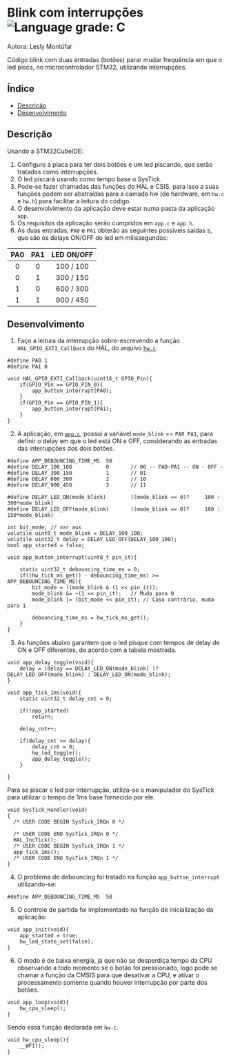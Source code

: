 # Blink com interrupções ![Language grade: C](https://img.shields.io/badge/language-C-blue)

Autora: Lesly Montúfar

Código blink com duas entradas (botões) parar mudar frequência em que o led pisca, no microcontrolador STM32, utilizando interrupções.

## Índice 

* [Descrição](#descrição)
* [Desenvolvimento](#desenvolvimento)

## Descrição

Usando a STM32CubeIDE:
1. Configure a placa para ter dois botões e um led piscando, que serão tratados como interrupções.
2. O led piscará usando como tempo base o SysTick.
3. Pode-se fazer chamadas das funções do HAL e CSIS, para isso a suas funções podem ser abstraídas para a camada hw (de hardware, em `hw.c` e `hw.h`) para facilitar a leitura do código.
4. O desenvolvimento da aplicação deve estar numa pasta da aplicação `app`.
5. Os requisitos da aplicação serão cumpridos em `app.c` e `app.h`. 
6. As duas entradas, `PA0` e `PA1` obterão as seguintes possíveis saídas `S`, que são os delays ON/OFF do led em milissegundos:

| PA0 | PA1 | LED ON/OFF |
|:----------:|:----------:|:-------------:|
| 0 | 0 | 100 / 100 |
| 0 | 1 | 300 / 150 |
| 1 | 0 | 600 / 300 |
| 1 | 1 | 900 / 450 |


## Desenvolvimento

1. Faço a leitura da interrupção sobre-escrevendo a função `HAL_GPIO_EXTI_Callback` do HAL, do arquivo [`hw.c`](https://github.com/LeslyMontufar/blink_int/blob/25bce3939dbe024a494ca429b4ae1250a96a3d67/app/hw.c).
```
#define PA0 1
#define PA1 0

void HAL_GPIO_EXTI_Callback(uint16_t GPIO_Pin){
	if(GPIO_Pin == GPIO_PIN_0){
		app_button_interrupt(PA0);
	}
	if(GPIO_Pin == GPIO_PIN_1){
		app_button_interrupt(PA1);
	}
}
```

2. A aplicação, em [`app.c`](https://github.com/LeslyMontufar/blink_int/blob/25bce3939dbe024a494ca429b4ae1250a96a3d67/app/app.c), possui a variável `mode_blink` == `PA0 PA1`, para definir o delay em que o led está ON e OFF, considerando as entradas das interrupções dos dois botões.

```
#define APP_DEBOUNCING_TIME_MS 	50
#define DELAY_100_100 			0		// 00 -- PA0-PA1 -- ON - OFF -
#define DELAY_300_150 			1		// 01
#define DELAY_600_300 			2		// 10
#define DELAY_900_450 			3		// 11

#define DELAY_LED_ON(mode_blink)		((mode_blink == 0)? 	100 : 300*mode_blink)
#define DELAY_LED_OFF(mode_blink)		((mode_blink == 0)? 	100 : 150*mode_blink)

int bit_mode; // var aux
volatile uint8_t mode_blink = DELAY_100_100;
volatile uint32_t delay = DELAY_LED_OFF(DELAY_100_100);
bool app_started = false;
```
```
void app_button_interrupt(uint8_t pin_it){

	static uint32_t debouncing_time_ms = 0;
	if((hw_tick_ms_get() - debouncing_time_ms) >= APP_DEBOUNCING_TIME_MS){
		bit_mode = !(mode_blink & (1 << pin_it));
		mode_blink &= ~(1 << pin_it); 	// Muda para 0
		mode_blink |= (bit_mode << pin_it);	// Caso contrário, muda para 1

		debouncing_time_ms = hw_tick_ms_get();
	}
}
```

3. As funções abaixo garantem que o led pisque com tempos de delay de ON e OFF diferentes, de acordo com a tabela mostrada.
```
void app_delay_toggle(void){
	delay = (delay == DELAY_LED_ON(mode_blink) )? DELAY_LED_OFF(mode_blink) : DELAY_LED_ON(mode_blink);
}
```
```
void app_tick_1ms(void){
	static uint32_t delay_cnt = 0;

	if(!app_started)
		return;

	delay_cnt++;

	if(delay_cnt >= delay){
		delay_cnt = 0;
		hw_led_toggle();
		app_delay_toggle();
	}

}
```

Para se piscar o led por interrupção, utiliza-se o manipulador do SysTick para utilizar o tempo de 1ms base fornecido por ele.
```
void SysTick_Handler(void)
{
  /* USER CODE BEGIN SysTick_IRQn 0 */

  /* USER CODE END SysTick_IRQn 0 */
  HAL_IncTick();
  /* USER CODE BEGIN SysTick_IRQn 1 */
  app_tick_1ms();
  /* USER CODE END SysTick_IRQn 1 */
}
```

4. O problema de debouncing foi tratado na função `app_button_interrupt` utilizando-se:

```
#define APP_DEBOUNCING_TIME_MS 	50
``` 

5. O controle de partida foi implementado na função de inicialização da aplicação:

```
void app_init(void){
	app_started = true;
	hw_led_state_set(false);
}
``` 

6. O modo é de baixa energia, já que não se desperdiça tempo da CPU observando a todo momento se o botão foi pressionado, logo pode se chamar a função da CMSIS para que desativar a CPU, e ativar o processamento somente quando houver interrupção por parte dos botões.

```
void app_loop(void){
	hw_cpu_sleep();
}
```
Sendo essa função declarada em `hw.c`.
```
void hw_cpu_sleep(){
	__WFI();
}
```
